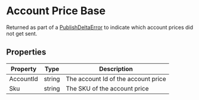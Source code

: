 # Account Price Base

Returned as part of a [PublishDeltaError](publish-delta-error) to indicate which account prices did not get sent.

## Properties

Property | Type | Description
------------ | ------------- | ------------- 
AccountId | string | The account Id of the account price
Sku | string | The SKU of the account price